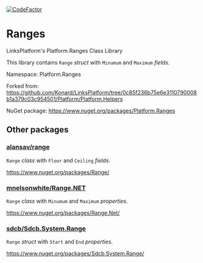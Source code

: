 [![CodeFactor](https://www.codefactor.io/repository/github/linksplatform/ranges/badge)](https://www.codefactor.io/repository/github/linksplatform/ranges)

# Ranges

LinksPlatform's Platform.Ranges Class Library

This library contains `Range` *struct* with `Minumum` and `Maximum` *fields*.

Namespace: Platform.Ranges

Forked from: https://github.com/Konard/LinksPlatform/tree/0c85f236b75e6e3110790008b1a379c03c954501/Platform/Platform.Helpers

NuGet package: https://www.nuget.org/packages/Platform.Ranges

## Other packages

### [alansav/range](https://github.com/alansav/range)

`Range` *class* with `Floor` and `Ceiling` *fields*.

https://www.nuget.org/packages/Range/

###  [mnelsonwhite/Range.NET](https://github.com/mnelsonwhite/Range.NET)

`Range` *class* with `Minumum` and `Maximum` *properties*.

https://www.nuget.org/packages/Range.Net/

### [sdcb/Sdcb.System.Range](https://github.com/sdcb/Sdcb.System.Range)

`Range` *struct* with `Start` and `End` *properties*.

https://www.nuget.org/packages/Sdcb.System.Range/

